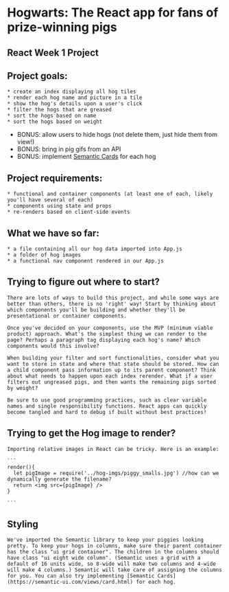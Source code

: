 # Hogwarts: The React app for fans of prize-winning pigs

## React Week 1 Project

## Project goals:

    * create an index displaying all hog tiles
    * render each hog name and picture in a tile
    * show the hog's details upon a user's click
    * filter the hogs that are greased
    * sort the hogs based on name
    * sort the hogs based on weight 

* BONUS: allow users to hide hogs (not delete them, just hide them from view!)
* BONUS: bring in pig gifs from an API
* BONUS: implement [Semantic Cards](https://semantic-ui.com/views/card.html) for each hog

## Project requirements:

    * functional and container components (at least one of each, likely you'll have several of each)
    * components using state and props
    * re-renders based on client-side events

## What we have so far:

    * a file containing all our hog data imported into App.js
    * a folder of hog images
    * a functional nav component rendered in our App.js

## Trying to figure out where to start?

    There are lots of ways to build this project, and while some ways are better than others, there is no 'right' way! Start by thinking about which components you'll be building and whether they'll be presentational or container components.

    Once you've decided on your components, use the MVP (minimum viable product) approach. What's the simplest thing we can render to the page? Perhaps a paragraph tag displaying each hog's name? Which components would this involve?

    When building your filter and sort functionalities, consider what you want to store in state and where that state should be stored. How can a child component pass information up to its parent component? Think about what needs to happen upon each index rerender. What if a user filters out ungreased pigs, and then wants the remaining pigs sorted by weight?

    Be sure to use good programming practices, such as clear variable names and single responsibility functions. React apps can quickly become tangled and hard to debug if built without best practices!

## Trying to get the Hog image to render?

    Importing relative images in React can be tricky. Here is an example: 

    ```
    render(){
      let pigImage = require('../hog-imgs/piggy_smalls.jpg') //how can we dynamically generate the filename?
      return <img src={pigImage} />
    }

    ```


## Styling

    We've imported the Semantic library to keep your piggies looking pretty. To keep your hogs in columns, make sure their parent container has the class "ui grid container". The children in the columns should have class "ui eight wide column". (Semantic uses a grid with a default of 16 units wide, so 8-wide will make two columns and 4-wide will make 4 columns.) Semantic will take care of assigning the columns for you. You can also try implementing [Semantic Cards](https://semantic-ui.com/views/card.html) for each hog.
